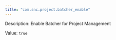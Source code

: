 ```yaml
---
title: "com.snc.project.batcher_enable"
---
```


Description: Enable Batcher for Project Management 

Value: `true`